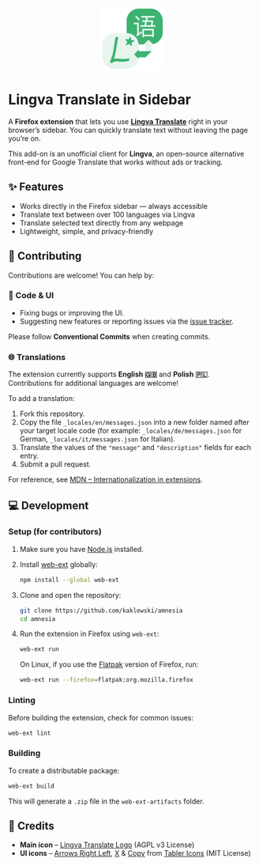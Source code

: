 <p align="center">
  <img src="logo.svg" alt="Amnesia Logo" width="128"/>
</p>

# Lingva Translate in Sidebar

A **Firefox extension** that lets you use [**Lingva Translate**](https://github.com/thedaviddelta/lingva-translate) right in your browser’s sidebar. You can quickly translate text without leaving the page you’re on.

This add-on is an unofficial client for **Lingva**, an open-source alternative front-end for Google Translate that works without ads or tracking.

## ✨ Features

-   Works directly in the Firefox sidebar — always accessible
-   Translate text between over 100 languages via Lingva
-   Translate selected text directly from any webpage
-   Lightweight, simple, and privacy-friendly

## 🤝 Contributing

Contributions are welcome! You can help by:

### 📝 Code & UI

-   Fixing bugs or improving the UI.
-   Suggesting new features or reporting issues via the [issue tracker](https://github.com/kaklewski/lingva-sidebar/issues).

Please follow **Conventional Commits** when creating commits.

### 🌐 Translations

The extension currently supports **English 🇬🇧** and **Polish 🇵🇱**.  
Contributions for additional languages are welcome!

To add a translation:

1. Fork this repository.
2. Copy the file `_locales/en/messages.json` into a new folder named after your target locale code (for example: `_locales/de/messages.json` for German, `_locales/it/messages.json` for Italian).
3. Translate the values of the `"message"` and `"description"` fields for each entry.
4. Submit a pull request.

For reference, see [MDN – Internationalization in extensions](https://developer.mozilla.org/en-US/docs/Mozilla/Add-ons/WebExtensions/Internationalization).

## 💻 Development

### Setup (for contributors)

1. Make sure you have [Node.js](https://nodejs.org/) installed.
2. Install [web-ext](https://github.com/mozilla/web-ext) globally:

    ```bash
    npm install --global web-ext
    ```

3. Clone and open the repository:
    ```bash
    git clone https://github.com/kaklewski/amnesia
    cd amnesia
    ```
4. Run the extension in Firefox using `web-ext`:

    ```bash
    web-ext run
    ```

    On Linux, if you use the [Flatpak](https://flatpak.org/) version of Firefox, run:

    ```bash
    web-ext run --firefox=flatpak:org.mozilla.firefox
    ```

### Linting

Before building the extension, check for common issues:

```bash
web-ext lint
```

### Building

To create a distributable package:

```bash
web-ext build
```

This will generate a `.zip` file in the `web-ext-artifacts` folder.

## 🎨 Credits

-   **Main icon** – [Lingva Translate Logo](https://github.com/thedaviddelta/lingva-translate/blob/main/public/logo.svg) (AGPL v3 License)
-   **UI icons** – [Arrows Right Left](https://tabler.io/icons/icon/arrows-right-left), [X](https://tabler.io/icons/icon/x) & [Copy](https://tabler.io/icons/icon/copy) from [Tabler Icons](https://tabler.io/icons) (MIT License)
